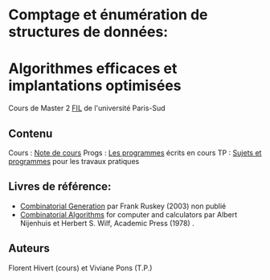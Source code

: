 # Comptage et énumération de structures de données:
# Algorithmes efficaces et implantations optimisées

Cours de Master 2 [FIL](http://www.u-psud.fr/fr/formations/diplomes/masters/informatique/parcours-fondements-de-l-informatique-et-ingenierie-du-logiciel.html) de l'université Paris-Sud

## Contenu

Cours : [Note de cours](https://github.com/hivert/CombiFIL/tree/master/Cours)
Progs : [Les programmes](https://github.com/hivert/CombiFIL/tree/master/Progs) écrits en cours
TP : [Sujets et programmes](https://github.com/hivert/CombiFIL/tree/master/TP) pour les travaux pratiques

## Livres de référence:

- [Combinatorial Generation](http://www.1stworks.com/ref/RuskeyCombGen.pdf) par Frank Ruskey (2003) non publié
- [Combinatorial Algorithms](http://www.math.upenn.edu/~wilf/website/CombinatorialAlgorithms.pdf) for computer and calculators par Albert Nijenhuis et Herbert S. Wilf, Academic Press (1978) .

## Auteurs

Florent Hivert (cours) et Viviane Pons (T.P.)


